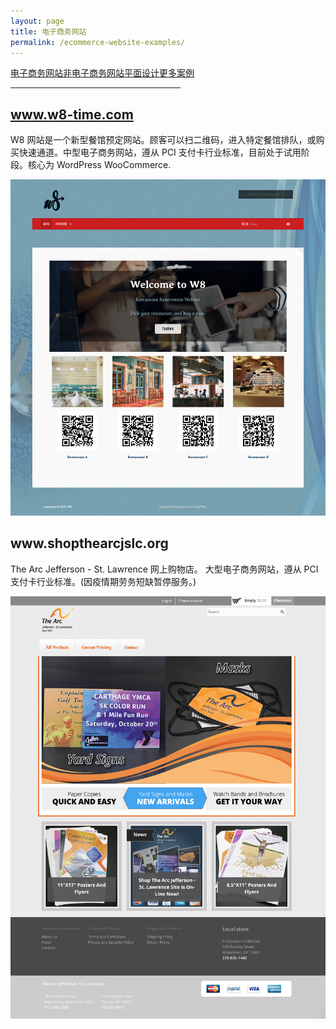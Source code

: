 ```yaml
---
layout: page
title: 电子商务网站
permalink: /ecommerce-website-examples/
---
```


<div class="submenuright">
   <p><a href="/ecommerce-website-examples/">电子商务网站</a><a href="/regular-website-examples/">非电子商务网站</a><a href="/graphic-design-examples/">平面设计</a><a href="/more-examples/">更多案例</a></p>
   <hr width="54%">
</div>

<div class="gridlayoutthird">
    <h2><a href="https://www.w8-time.com" target="_blank">www.w8-time.com</a></h2>
</div>

W8 网站是一个新型餐馆预定网站。顾客可以扫二维码，进入特定餐馆排队，或购买快速通道。中型电子商务网站，遵从 PCI 支付卡行业标准，目前处于试用阶段。核心为 WordPress WooCommerce.  

[![Site Home](/images/w8-time.jpg "w8-time.com Home")](https://www.w8-time.com)

<div class="gridlayoutthird">
    <h2>www.shopthearcjslc.org</h2>
</div>
The Arc Jefferson - St. Lawrence 网上购物店。 大型电子商务网站，遵从 PCI 支付卡行业标准。(因疫情期劳务短缺暂停服务。)

![Site Home](/images/goalHome.jpg "shopthearcjslc.org Home")